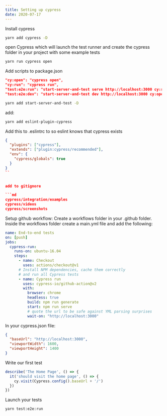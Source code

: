 ```yaml
---
title: Setting up cypress
date: 2020-07-17
---
```


Install cypress

```bash
yarn add cypress -D
```

open Cypress which will launch the test runner and create the cypress folder in your project with some example tests

```bash
yarn run cypress open
```

Add scripts to package.json

```json
"cy:open": "cypress open",
"cy:run": "cypress run",
"test:e2e:run": "start-server-and-test serve http://localhost:3000 cy:run",
"test:e2e:dev": "start-server-and-test dev http://localhost:3000 cy:open",
```

```bash
yarn add start-server-and-test -D
```

add:

```bash
yarn add eslint-plugin-cypress
```

Add this to .eslintrc to so eslint knows that cypress exists

```json
{
  "plugins": ["cypress"],
  "extends": ["plugin:cypress/recommended"],
  "env": {
    "cypress/globals": true
  }
}
``


add to gitignore

```md
cypress/integration/examples
cypress/videos
cypress/screenshots
```

Setup github workflow:
Create a workflows folder in your .github folder. Inside the workflows folder create a main.yml file and add the following:

```yml
name: End-to-end tests
on: [push]
jobs:
  cypress-run:
    runs-on: ubuntu-16.04
    steps:
      - name: Checkout
        uses: actions/checkout@v1
      # Install NPM dependencies, cache them correctly
      # and run all Cypress tests
      - name: Cypress run
        uses: cypress-io/github-action@v2
        with:
          browser: chrome
          headless: true
          build: npm run generate
          start: npm run serve
          # quote the url to be safe against YML parsing surprises
          wait-on: "http://localhost:3000"

```

In your cypress.json file:

```.json
{
  "baseUrl": "http://localhost:3000",
  "viewportWidth": 1600,
  "viewportHeight": 1400
}
```

Write our first test
```js
describe('The Home Page', () => {
  it('should visit the home page', () => {
    cy.visit(Cypress.config().baseUrl + '/')
  })
})

```

Launch your tests

```bash
yarn test:e2e:run
```
